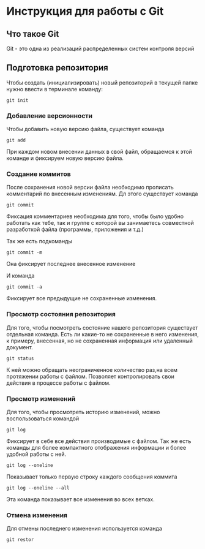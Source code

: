 # **Инструкция для работы с Git**

## Что такое Git

Git - это одна из реализаций распределенных систем контроля версий

## Подготовка репозитория

Чтобы создать (инициализировать) новый репозиторий в текущей папке нужно ввести в терминале команду:

    git init

### Добавление версионности

Чтобы добавить новую версию файла, существует команда 

    git add

При каждом новом внесении данных в свой файл, обращаемся к этой команде и фиксируем новую версию файла.

### Создание коммитов

После сохранения новой версии файла необходимо прописать комментарий по внесенным изменениям. Дл этого существует команда

    git commit

Фиксация комментариев необходима для того, чтобы было удобно работать как тебе, так и группе с которой вы занимаетесь совместной разработкой файла (программы, приложения и т.д.)

Так же есть подкоманды

    git commit -m

Она фиксирует последнее внесенное изменение

И команда 

    git commit -a

 Фиксирует все предыдущие не сохраненные изменения.

### Просмотр состояния репозитория

Для того, чтобы посмотреть состояние нашего репозитория существует отдельная команда. Есть ли какие-то не сохраненные в него изменения, к примеру, внесенная, но не сохраненная информация или удаленный документ. 

    git status

К ней можно обращать неограниченное количество раз,на всем протяжении работы с файлом. Позволяет контролировать свои действия в процессе работы с файлом.

### Просмотр изменений

Для того, чтобы просмотреть историю изменений, можно воспользоваться командой

    git log

Фиксирует в себе все действия производимые с файлом.
Так же есть команды для более компактного отображения информации и более удобной работы с ней.

    git log --oneline

 Показывает только первую строку каждого сообщения коммита

    git log --oneline --all

 Эта команда показывает все изменения во всех ветках.

 ### Отмена изменения

 Для отмены последнего изменения используется команда

    git restor
          
